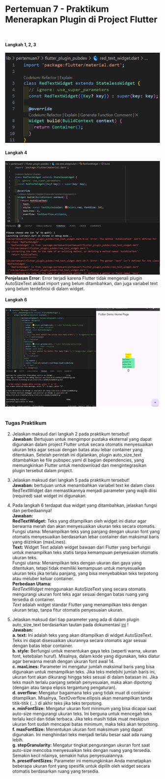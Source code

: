 # **Pertemuan 7 - Praktikum Menerapkan Plugin di Project Flutter**
<br>

#### **Langkah 1, 2, 3**
![](images/01.png)

#### **Langkah 4**
![](images/02.png) <br>
**Penjelasan Error:** Error terjadi karena Flutter tidak mengenali plugin AutoSizeText akibat import yang belum ditambahkan, dan juga variabel text yang belum terdefinisi di dalam widget.

#### **Langkah 6**
![](images/03.png) <br><br>

### **Tugas Praktikum**
2. Jelaskan maksud dari langkah 2 pada praktikum tersebut! <br>
**Jawaban:** Bertujuan untuk mengimpor pustaka eksternal yang dapat digunakan dalam project Flutter untuk secara otomatis menyesuaikan ukuran teks agar sesuai dengan batas atau lebar container yang ditentukan. Setelah perintah ini dijalankan, plugin auto_size_text ditambahkan ke file pubspec.yaml di bagian dependencies, yang memungkinkan Flutter untuk mendownload dan mengintegrasikan plugin tersebut dalam project. <br>

3. Jelaskan maksud dari langkah 5 pada praktikum tersebut! <br>
**Jawaban:** bertujuan untuk menambahkan variabel text ke dalam class RedTextWidget dan memastikannya menjadi parameter yang wajib diisi (required) saat widget ini digunakan. <br>

4. Pada langkah 6 terdapat dua widget yang ditambahkan, jelaskan fungsi dan perbedaannya! <br>
**Jawaban:** <br>
**RedTextWidget:** Teks yang ditampilkan oleh widget ini diatur agar berwarna merah dan akan menyesuaikan ukuran teks secara otomatis.<br>Fungsi utama: Menampilkan teks yang panjang dengan ukuran font yang otomatis menyesuaikan berdasarkan lebar container dan maksimal baris yang diizinkan (maxLines). <br>
**Text:** Widget Text adalah widget bawaan dari Flutter yang berfungsi untuk menampilkan teks statis tanpa kemampuan penyesuaian otomatis ukuran teks.<br>
Fungsi utama: Menampilkan teks dengan ukuran dan gaya yang ditentukan, tetapi tidak memiliki kemampuan untuk menyesuaikan ukuran teks jika terlalu panjang, yang bisa menyebabkan teks terpotong atau meluber keluar container. <br>
**Perbedaan Utama:** <br>
*RedTextWidget* menggunakan AutoSizeText yang secara otomatis mengurangi ukuran font teks agar sesuai dengan batas ruang yang tersedia di container. <br>
*Text* adalah widget standar Flutter yang menampilkan teks dengan ukuran tetap, tanpa fitur otomatis penyesuaian ukuran.<br>
5. Jelaskan maksud dari tiap parameter yang ada di dalam plugin auto_size_text berdasarkan tautan pada dokumentasi [ini](https://pub.dev/documentation/auto_size_text/latest/) ! <br>
**Jawaban:** <br>
**a. text:** Ini adalah teks yang akan ditampilkan di widget AutoSizeText. Teks ini dapat disesuaikan ukurannya secara otomatis agar sesuai dengan batas lebar container. <br>
**b. style:** Berfungsi untuk menentukan gaya teks (seperti warna, ukuran font, ketebalan huruf). Misalnya, dalam kode yang digunakan, teks diatur agar berwarna merah dengan ukuran font awal 14. <br>
**c. maxLines:** Parameter ini mengatur jumlah maksimal baris yang bisa digunakan untuk menampilkan teks. Jika teks melebihi jumlah baris ini, ukuran font akan dikurangi hingga teks sesuai di dalam batasan ini. Jika teks masih terlalu panjang setelah penyesuaian, maka akan dipotong (dengan atau tanpa elipsis tergantung pengaturan). <br>
**d. overflow:** Mengatur bagaimana teks yang tidak muat di container ditampilkan. Misalnya, TextOverflow.ellipsis akan menampilkan tanda titik-titik (...) di akhir teks jika teks terpotong. <br>
**e. minFontSize:** Mengatur ukuran font minimum yang bisa dicapai saat auto-size mengurangi ukuran teks. Ini berguna untuk mencegah teks terlalu kecil dan tidak terbaca. Jika teks masih tidak muat meskipun ukuran font sudah mencapai batas minimum, maka teks akan terpotong. <br>
**f. maxFontSize:** Menentukan ukuran font maksimum yang dapat digunakan. Ini menghindari teks menjadi terlalu besar saat ada ruang lebih. <br>
**g. stepGranularity:** Mengatur tingkat pengurangan ukuran font saat auto-size mencoba menyesuaikan teks dengan ruang yang tersedia. Semakin kecil nilainya, semakin halus penyesuaiannya. <br>
**h. presetFontSizes:** Parameter ini memungkinkan Anda menetapkan beberapa ukuran font yang spesifik untuk dipilih oleh widget secara otomatis berdasarkan ruang yang tersedia.